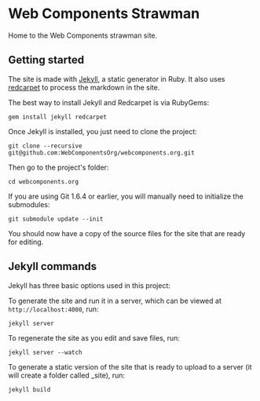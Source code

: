 # Web Components Strawman

Home to the Web Components strawman site.

## Getting started

The site is made with [Jekyll](https://github.com/mojombo/jekyll/), a static generator in Ruby. It also uses [redcarpet](https://github.com/vmg/redcarpet) to process the markdown in the site.

The best way to install Jekyll and Redcarpet is via RubyGems:

```
gem install jekyll redcarpet
```

Once Jekyll is installed, you just need to clone the project:

```
git clone --recursive git@github.com:WebComponentsOrg/webcomponents.org.git
```

Then go to the project's folder:

```
cd webcomponents.org
```

If you are using Git 1.6.4 or earlier, you will manually need to initialize the submodules:

```
git submodule update --init
```

You should now have a copy of the source files for the site that are ready for editing.

## Jekyll commands

Jekyll has three basic options used in this project:

To generate the site and run it in a server, which can be viewed at `http://localhost:4000`, run:

```
jekyll server
```

To regenerate the site as you edit and save files, run:

```
jekyll server --watch
```

To generate a static version of the site that is ready to upload to a server (it will create a folder called _site), run:

```
jekyll build
```

